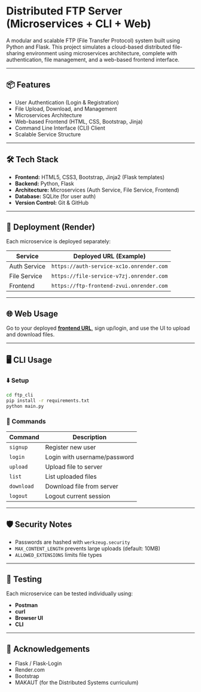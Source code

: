 # Distributed FTP Server (Microservices + CLI + Web)

A modular and scalable FTP (File Transfer Protocol) system built using Python and Flask. This project simulates a cloud-based distributed file-sharing environment using microservices architecture, complete with authentication, file management, and a web-based frontend interface.

---

## 📦 Features

- User Authentication (Login & Registration)
- File Upload, Download, and Management
- Microservices Architecture
- Web-based Frontend (HTML, CSS, Bootstrap, Jinja)
- Command Line Interface (CLI) Client
- Scalable Service Structure

---

## 🛠️ Tech Stack

- **Frontend:** HTML5, CSS3, Bootstrap, Jinja2 (Flask templates)
- **Backend:** Python, Flask
- **Architecture:** Microservices (Auth Service, File Service, Frontend)
- **Database:** SQLite (for user auth)
- **Version Control:** Git & GitHub

---

## 🚀 Deployment (Render)

Each microservice is deployed separately:

| Service      | Deployed URL (Example)                         |
| ------------ | ---------------------------------------------- |
| Auth Service | `https://auth-service-xc1o.onrender.com`            |
| File Service | `https://file-service-v7zj.onrender.com`            |
| Frontend     | `https://ftp-frontend-zvui.onrender.com` |

---

## 🌐 Web Usage

Go to your deployed **[frontend URL](https://ftp-frontend-zvui.onrender.com)**, sign up/login, and use the UI to upload and download files.

---

## 🖥️ CLI Usage

### ⬇️ Setup

```bash
cd ftp_cli
pip install -r requirements.txt
python main.py
```

### 🔐 Commands

| Command    | Description                  |
| ---------- | ---------------------------- |
| `signup`   | Register new user            |
| `login`    | Login with username/password |
| `upload`   | Upload file to server        |
| `list`     | List uploaded files          |
| `download` | Download file from server    |
| `logout`   | Logout current session       |

---

## 🛡️ Security Notes

* Passwords are hashed with `werkzeug.security`
* `MAX_CONTENT_LENGTH` prevents large uploads (default: 10MB)
* `ALLOWED_EXTENSIONS` limits file types

---

## 🧪 Testing

Each microservice can be tested individually using:

* **Postman**
* **curl**
* **Browser UI**
* **CLI**

---

## 🙌 Acknowledgements

* Flask / Flask-Login
* Render.com
* Bootstrap
* MAKAUT (for the Distributed Systems curriculum)
